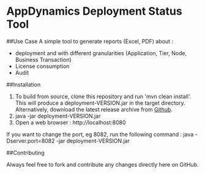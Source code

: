 # AppDynamics Deployment Status Tool

##Use Case
A simple tool to generate reports (Excel, PDF) about :
* deployment and with different granularities (Application, Tier, Node, Business Transaction)
* License consumption
* Audit

##Installation
1. To build from source, clone this repository and run 'mvn clean install'. This will produce a deployment-VERSION.jar in the target directory. Alternatively, download the latest release archive from [Github](https://github.com/Appdynamics/appdynamics-deployment/releases).
2. java -jar deployment-VERSION.jar
3. Open a web browser : http://localhost:8080

If you want to change the port, eg 8082, run the following command : java -Dserver.port=8082 -jar deployment-VERSION.jar 

##Contributing

Always feel free to fork and contribute any changes directly here on GitHub.

